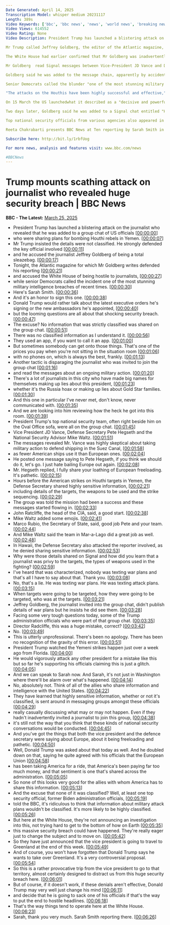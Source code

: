 ```yaml
---
Date Generated: April 14, 2025
Transcription Model: whisper medium 20231117
Length: 389s
Video Keywords: ['bbc', 'bbc news', 'news', 'world news', 'breaking news', 'us news', 'world', 'america', 'usa', 'usa news', 'india news', 'Trump', 'security', 'blunder', 'Houthi', 'Yemen', 'military', 'strikes', 'Centcom', 'Rubio', 'Vance', 'Hegseth', 'Goldberg', 'Signal', 'secret', 'secure', 'chat', 'group', 'national', 'journalist', 'Atlantic', 'bomb', 'weapons', 'targets', 'timing', 'chain', 'accident', 'request', 'Waltz', 'White', 'House', 'Vice', 'President', 'inquiry', 'criminal', 'espionage', 'adviser', 'team', 'embarass', 'PC', 'cabinet', 'officals', 'Ratcliffe', 'CIA', 'Gabbard', 'risk', 'threat', 'danger', 'Russia', 'Putin', 'China', 'shock']
Video Views: 614552
Video Rating: None
Video Description: President Trump has launched a blistering attack on the journalist who was added to a group chat by the administration's top security officials, who then discussed top-secret war plans about an attack on Yemen.

Mr Trump called Jeffrey Goldberg, the editor of the Atlantic magazine, "a total sleazebag" and tried to play down the significance of the security breach. 

The White House had earlier confirmed that Mr Goldberg was inadvertently added to the insecure Signal chat in which leading US national security officials and the Vice-President debated and planned the military assault on Houthi rebels.

Mr Goldberg  read Signal messages between Vice-President JD Vance and Defence Secretary Pete Hegseth among other senior officials.. He saw details of classified military plans for the US strikes two hours before they began, including precise details of weapons packages, targets and timings.

Goldberg said he was added to the message chain, apparently by accident, after receiving a connection request from the White House National Security Adviser Michael Waltz.

Senior Democrats called the blunder "one of the most stunning military breaches of recent times" and officials involved were grilled by the Congress about their actions.

"The attacks on the Houthis have been highly successful and effective," White House press secretary Karoline Leavitt said in a statement. "President Trump continues to have the utmost confidence in his national security team, including National Security Advisor Mike Waltz."

On 15 March the US launchedwhat it described as a "decisive and powerful" series of air strikes against the Houthis in Yemen. Four days earlier, on 11 March, Atlantic editor-in-chief Goldberg says he received the connection request on the encrypted messaging app Signal from an account that purported to be Mr Waltz's.  Signal is used by journalists and Washington officials because of the secure nature of its communications, the ability to create aliases, and to send disappearing messages.

Two days later, Goldberg said he was added to a Signal chat entitled "Houthi PC small group." A number of accounts that appeared to belong to cabinet members and national security officials were included in the 18-person chat, Goldberg reported. Accounts labelled "JD Vance", the name of the vice-president; "Pete Hegseth," the defence secretary; and "John Ratcliffe," director of the Central Intelligence Agency; were among names in the chain. 

Top national security officials from various agencies also appeared in it, including Tulsi Gabbard, Trump's director of national intelligence, and Secretary of State Marco Rubio.

Reeta Chakrabarti presents BBC News at Ten reporting by Sarah Smith in Washington.

Subscribe here: http://bit.ly/1rbfUog

For more news, analysis and features visit: www.bbc.com/news 

#BBCNews
---
```


# Trump mounts scathing attack on journalist who revealed huge security breach | BBC News
**BBC - The Latest:** [March 25, 2025](https://www.youtube.com/watch?v=KBpbi36Vfgk)
*  President Trump has launched a blistering attack on the journalist who revealed that he was added to a group chat of US officials [[00:00:00](https://www.youtube.com/watch?v=KBpbi36Vfgk&t=0.0s)]
*  who were sharing plans for bombing Houthi rebels in Yemen. [[00:00:07](https://www.youtube.com/watch?v=KBpbi36Vfgk&t=7.5s)]
*  Mr Trump insisted the details were not classified. He strongly defended the key official involved [[00:00:11](https://www.youtube.com/watch?v=KBpbi36Vfgk&t=11.0s)]
*  and he accused the journalist Jeffrey Goldberg of being a total sleazebag. [[00:00:17](https://www.youtube.com/watch?v=KBpbi36Vfgk&t=17.0s)]
*  Tonight, the Atlantic magazine for which Mr Goldberg writes defended his reporting [[00:00:21](https://www.youtube.com/watch?v=KBpbi36Vfgk&t=21.5s)]
*  and accused the White House of being hostile to journalists, [[00:00:27](https://www.youtube.com/watch?v=KBpbi36Vfgk&t=27.0s)]
*  while senior Democrats called the incident one of the most stunning military intelligence breaches of recent times. [[00:00:30](https://www.youtube.com/watch?v=KBpbi36Vfgk&t=30.0s)]
*  Here's Sarah Smith. [[00:00:36](https://www.youtube.com/watch?v=KBpbi36Vfgk&t=36.5s)]
*  And it's an honor to sign this one. [[00:00:38](https://www.youtube.com/watch?v=KBpbi36Vfgk&t=38.0s)]
*  Donald Trump would rather talk about the latest executive orders he's signing or the new ambassadors he's appointed, [[00:00:40](https://www.youtube.com/watch?v=KBpbi36Vfgk&t=40.5s)]
*  but the looming questions are all about that shocking security breach. [[00:00:47](https://www.youtube.com/watch?v=KBpbi36Vfgk&t=47.0s)]
*  The excuse? No information that was strictly classified was shared on the group chat. [[00:00:51](https://www.youtube.com/watch?v=KBpbi36Vfgk&t=51.0s)]
*  There was no classified information as I understand it. [[00:00:56](https://www.youtube.com/watch?v=KBpbi36Vfgk&t=56.5s)]
*  They used an app, if you want to call it an app. [[00:01:00](https://www.youtube.com/watch?v=KBpbi36Vfgk&t=60.5s)]
*  But sometimes somebody can get onto those things. That's one of the prices you pay when you're not sitting in the situation room [[00:01:06](https://www.youtube.com/watch?v=KBpbi36Vfgk&t=66.0s)]
*  with no phones on, which is always the best, frankly. [[00:01:13](https://www.youtube.com/watch?v=KBpbi36Vfgk&t=73.5s)]
*  Another tactic is disparaging the journalist who was invited to join the group chat [[00:01:16](https://www.youtube.com/watch?v=KBpbi36Vfgk&t=76.5s)]
*  and read the messages about an ongoing military action. [[00:01:20](https://www.youtube.com/watch?v=KBpbi36Vfgk&t=80.5s)]
*  There's a lot of journalists in this city who have made big names for themselves making up lies about this president, [[00:01:23](https://www.youtube.com/watch?v=KBpbi36Vfgk&t=83.5s)]
*  whether it's the Russia hoax or making up lies about Gold Star families. [[00:01:30](https://www.youtube.com/watch?v=KBpbi36Vfgk&t=90.5s)]
*  And this one in particular I've never met, don't know, never communicated with. [[00:01:35](https://www.youtube.com/watch?v=KBpbi36Vfgk&t=95.5s)]
*  And we are looking into him reviewing how the heck he got into this room. [[00:01:39](https://www.youtube.com/watch?v=KBpbi36Vfgk&t=99.5s)]
*  President Trump's top national security team, often right beside him on the Oval Office sofa, were all on the group chat. [[00:01:45](https://www.youtube.com/watch?v=KBpbi36Vfgk&t=105.5s)]
*  Vice President JD Vance, Defense Secretary Pete Hegseth and the National Security Advisor Mike Waltz. [[00:01:51](https://www.youtube.com/watch?v=KBpbi36Vfgk&t=111.5s)]
*  The messages revealed Mr. Vance was highly skeptical about taking military action to defend shipping in the Suez Canal, [[00:01:58](https://www.youtube.com/watch?v=KBpbi36Vfgk&t=118.5s)]
*  as fewer American ships use it than European ones. [[00:02:04](https://www.youtube.com/watch?v=KBpbi36Vfgk&t=124.5s)]
*  He posted one message saying to Pete Hegseth, if you think we should do it, let's go. I just hate bailing Europe out again. [[00:02:08](https://www.youtube.com/watch?v=KBpbi36Vfgk&t=128.5s)]
*  Mr. Hegseth replied, I fully share your loathing of European freeloading. It's pathetic. [[00:02:15](https://www.youtube.com/watch?v=KBpbi36Vfgk&t=135.5s)]
*  Hours before the American strikes on Houthi targets in Yemen, the Defense Secretary shared highly sensitive information, [[00:02:21](https://www.youtube.com/watch?v=KBpbi36Vfgk&t=141.5s)]
*  including details of the targets, the weapons to be used and the strike sequencing. [[00:02:29](https://www.youtube.com/watch?v=KBpbi36Vfgk&t=149.5s)]
*  The group was told the mission had been a success and these messages started flowing in. [[00:02:33](https://www.youtube.com/watch?v=KBpbi36Vfgk&t=153.5s)]
*  John Ratcliffe, the head of the CIA, said, a good start. [[00:02:38](https://www.youtube.com/watch?v=KBpbi36Vfgk&t=158.5s)]
*  Mike Waltz added some emojis. [[00:02:41](https://www.youtube.com/watch?v=KBpbi36Vfgk&t=161.5s)]
*  Marco Rubio, the Secretary of State, said, good job Pete and your team. [[00:02:44](https://www.youtube.com/watch?v=KBpbi36Vfgk&t=164.5s)]
*  And Mike Waltz said the team in Mar-a-Lago did a great job as well. [[00:02:48](https://www.youtube.com/watch?v=KBpbi36Vfgk&t=168.5s)]
*  In Hawaii, the Defense Secretary also attacked the reporter involved, as he denied sharing sensitive information. [[00:02:53](https://www.youtube.com/watch?v=KBpbi36Vfgk&t=173.5s)]
*  Why were those details shared on Signal and how did you learn that a journalist was privy to the targets, the types of weapons used in the fighting? [[00:02:59](https://www.youtube.com/watch?v=KBpbi36Vfgk&t=179.5s)]
*  I've heard that was characterized, nobody was texting war plans and that's all I have to say about that. Thank you. [[00:03:08](https://www.youtube.com/watch?v=KBpbi36Vfgk&t=188.5s)]
*  No, that's a lie. He was texting war plans. He was texting attack plans. [[00:03:15](https://www.youtube.com/watch?v=KBpbi36Vfgk&t=195.5s)]
*  When targets were going to be targeted, how they were going to be targeted, who was at the targets. [[00:03:21](https://www.youtube.com/watch?v=KBpbi36Vfgk&t=201.5s)]
*  Jeffrey Goldberg, the journalist invited into the group chat, didn't publish details of war plans but he insists he did see them. [[00:03:28](https://www.youtube.com/watch?v=KBpbi36Vfgk&t=208.5s)]
*  Facing some very tough questions today, some of the Trump administration officials who were part of that group chat. [[00:03:35](https://www.youtube.com/watch?v=KBpbi36Vfgk&t=215.5s)]
*  Director Radcliffe, this was a huge mistake, correct? [[00:03:42](https://www.youtube.com/watch?v=KBpbi36Vfgk&t=222.5s)]
*  No. [[00:03:49](https://www.youtube.com/watch?v=KBpbi36Vfgk&t=229.5s)]
*  This is utterly unprofessional. There's been no apology. There has been no recognition of the gravity of this error. [[00:03:51](https://www.youtube.com/watch?v=KBpbi36Vfgk&t=231.5s)]
*  President Trump watched the Yemeni strikes happen just over a week ago from Florida. [[00:04:00](https://www.youtube.com/watch?v=KBpbi36Vfgk&t=240.5s)]
*  He would vigorously attack any other president for a mistake like this but so far he's supporting his officials claiming this is just a glitch. [[00:04:05](https://www.youtube.com/watch?v=KBpbi36Vfgk&t=245.5s)]
*  And we can speak to Sarah now. And Sarah, it's not just in Washington where there'll be alarm over what's happened. [[00:04:14](https://www.youtube.com/watch?v=KBpbi36Vfgk&t=254.5s)]
*  No, absolutely not. Think of all of the allies who share information and intelligence with the United States. [[00:04:22](https://www.youtube.com/watch?v=KBpbi36Vfgk&t=262.5s)]
*  They have learned that highly sensitive information, whether or not it's classified, is sent around in messaging groups amongst these officials [[00:04:29](https://www.youtube.com/watch?v=KBpbi36Vfgk&t=269.5s)]
*  really casually discussing what may or may not happen. Even if they hadn't inadvertently invited a journalist to join this group, [[00:04:38](https://www.youtube.com/watch?v=KBpbi36Vfgk&t=278.5s)]
*  it's still not the way that you think that these kinds of national security conversations would be conducted. [[00:04:45](https://www.youtube.com/watch?v=KBpbi36Vfgk&t=285.5s)]
*  And you've got the things that both the vice president and the defence secretary were saying about Europe, about it being freeloading and pathetic. [[00:04:50](https://www.youtube.com/watch?v=KBpbi36Vfgk&t=290.5s)]
*  Well, Donald Trump was asked about that today as well. And he doubled down on that, saying he quite agreed with his officials that the European Union [[00:04:58](https://www.youtube.com/watch?v=KBpbi36Vfgk&t=298.5s)]
*  has been taking America for a ride, that America's been paying far too much money, and that sentiment is one that's shared across the administration. [[00:05:05](https://www.youtube.com/watch?v=KBpbi36Vfgk&t=305.5s)]
*  So none of this looks very good for the allies with whom America has to share this information. [[00:05:13](https://www.youtube.com/watch?v=KBpbi36Vfgk&t=313.5s)]
*  And the excuse that none of it was classified? Well, at least one top security official, former Biden administration officials, [[00:05:19](https://www.youtube.com/watch?v=KBpbi36Vfgk&t=319.5s)]
*  told the BBC, it's ridiculous to think that information about military attack plans wouldn't be classified. It's more likely to be highly classified. [[00:05:26](https://www.youtube.com/watch?v=KBpbi36Vfgk&t=326.5s)]
*  But here at the White House, they're not announcing an investigation into this, not trying hard to get to the bottom of how on Earth [[00:05:35](https://www.youtube.com/watch?v=KBpbi36Vfgk&t=335.5s)]
*  this massive security breach could have happened. They're really eager just to change the subject and to move on. [[00:05:42](https://www.youtube.com/watch?v=KBpbi36Vfgk&t=342.5s)]
*  So they have just announced that the vice president is going to travel to Greenland at the end of this week. [[00:05:49](https://www.youtube.com/watch?v=KBpbi36Vfgk&t=349.5s)]
*  And of course, you won't have forgotten that Donald Trump says he wants to take over Greenland. It's a very controversial proposal. [[00:05:54](https://www.youtube.com/watch?v=KBpbi36Vfgk&t=354.5s)]
*  So this is a rather provocative trip from the vice president to go to that territory, almost certainly designed to distract us from this huge security breach here. [[00:06:01](https://www.youtube.com/watch?v=KBpbi36Vfgk&t=361.5s)]
*  But of course, if it doesn't work, if these denials aren't effective, Donald Trump may very well just change his mind [[00:06:11](https://www.youtube.com/watch?v=KBpbi36Vfgk&t=371.5s)]
*  and decide that he is going to sack one of his officials if that's the way to put the end to hostile headlines. [[00:06:18](https://www.youtube.com/watch?v=KBpbi36Vfgk&t=378.5s)]
*  That's the way things tend to operate here at the White House. [[00:06:23](https://www.youtube.com/watch?v=KBpbi36Vfgk&t=383.5s)]
*  Sarah, thank you very much. Sarah Smith reporting there. [[00:06:26](https://www.youtube.com/watch?v=KBpbi36Vfgk&t=386.5s)]
